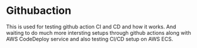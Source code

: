 # Githubaction

This is used for testing github action CI and CD and how it works. And waiting to do much more intersting setups through github actions along with AWS CodeDeploy service and also testing CI/CD setup on AWS ECS.
